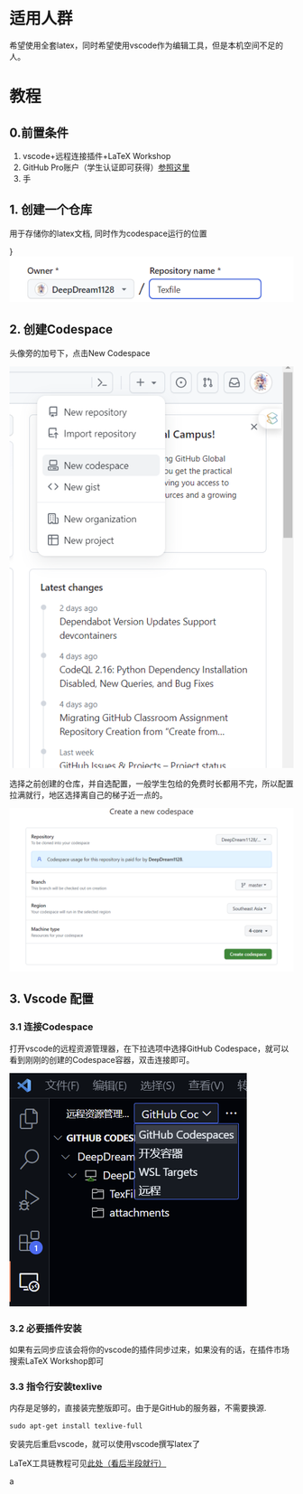 # 适用人群

希望使用全套latex，同时希望使用vscode作为编辑工具，但是本机空间不足的人。

# 教程

## 0.前置条件

1. vscode+远程连接插件+LaTeX Workshop
2. GitHub Pro账户（学生认证即可获得）[参照这里](https://docs.github.com/zh/education/explore-the-benefits-of-teaching-and-learning-with-github-education/github-global-campus-for-students/apply-to-github-global-campus-as-a-student)
3. 手

## 1. 创建一个仓库

用于存储你的latex文档, 同时作为codespace运行的位置

}![1706334011200](image/codespace+latex/1706334011200.png)

## 2. 创建Codespace

头像旁的加号下，点击New Codespace

![1706334109659](image/codespace+latex/1706334109659.png)

选择之前创建的仓库，并自选配置，一般学生包给的免费时长都用不完，所以配置拉满就行，地区选择离自己的梯子近一点的。

![1706334252439](image/codespace+latex/1706334252439.png)

## 3. Vscode 配置

### 3.1 连接Codespace

打开vscode的远程资源管理器，在下拉选项中选择GitHub Codespace，就可以看到刚刚的创建的Codespace容器，双击连接即可。

![1706334462302](image/codespace+latex/1706334462302.png)

### 3.2 必要插件安装

如果有云同步应该会将你的vscode的插件同步过来，如果没有的话，在插件市场搜索LaTeX Workshop即可

### 3.3 指令行安装texlive

内存是足够的，直接装完整版即可。由于是GitHub的服务器，不需要换源.

```shell
sudo apt-get install texlive-full
```

安装完后重启vscode，就可以使用vscode撰写latex了

LaTeX工具链教程可见[此处（看后半段就行）](https://zhuanlan.zhihu.com/p/166523064)

a
